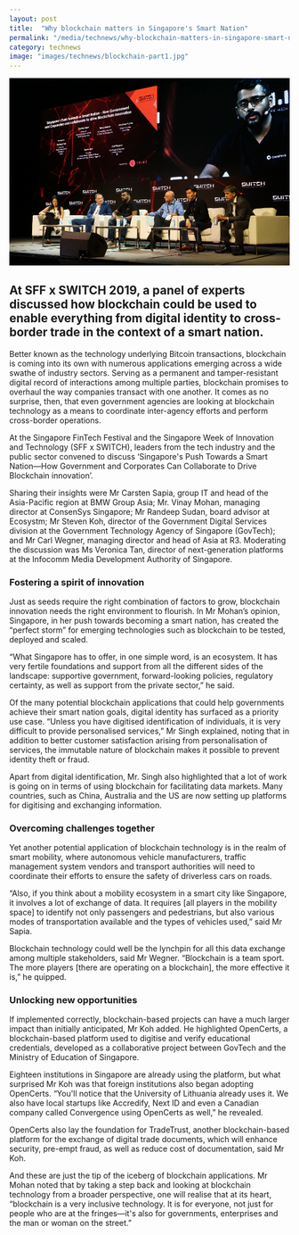 ```yaml
---
layout: post
title:  "Why blockchain matters in Singapore's Smart Nation"
permalink: "/media/technews/why-blockchain-matters-in-singapore-smart-nation"
category: technews
image: "images/technews/blockchain-part1.jpg"
---
```


![Why blockchain matters in Singapore's Smart Nation](/images/technews/blockchain-part1.jpg)

At SFF x SWITCH 2019, a panel of experts discussed how blockchain could be used to enable everything from digital identity to cross-border trade in the context of a smart nation.
---

Better known as the technology underlying Bitcoin transactions, blockchain is coming into its own with numerous applications emerging across a wide swathe of industry sectors. Serving as a permanent and tamper-resistant digital record of interactions among multiple parties, blockchain promises to overhaul the way companies transact with one another. It comes as no surprise, then, that even government agencies are looking at blockchain technology as a means to coordinate inter-agency efforts and perform cross-border operations.

At the Singapore FinTech Festival and the Singapore Week of Innovation and Technology (SFF x SWITCH), leaders from the tech industry and the public sector convened to discuss ‘Singapore's Push Towards a Smart Nation—How Government and Corporates Can Collaborate to Drive Blockchain innovation’. 

Sharing their insights were Mr Carsten Sapia, group IT and head of the Asia-Pacific region at BMW Group Asia; Mr. Vinay Mohan, managing director at ConsenSys Singapore; Mr Randeep Sudan, board advisor at Ecosystm; Mr Steven Koh, director of the Government Digital Services division at the Government Technology Agency of Singapore (GovTech); and Mr Carl Wegner, managing director and head of Asia at R3. Moderating the discussion was Ms Veronica Tan, director of next-generation platforms at the Infocomm Media Development Authority of Singapore.

### **Fostering a spirit of innovation**

Just as seeds require the right combination of factors to grow, blockchain innovation needs the right environment to flourish. In Mr Mohan’s opinion, Singapore, in her push towards becoming a smart nation, has created the “perfect storm” for emerging technologies such as blockchain to be tested, deployed and scaled.

“What Singapore has to offer, in one simple word, is an ecosystem. It has very fertile foundations and support from all the different sides of the landscape: supportive government, forward-looking policies, regulatory certainty, as well as support from the private sector,” he said.

Of the many potential blockchain applications that could help governments achieve their smart nation goals, digital identity has surfaced as a priority use case. “Unless you have digitised identification of individuals, it is very difficult to provide personalised services,” Mr Singh explained, noting that in addition to better customer satisfaction arising from personalisation of services, the immutable nature of blockchain makes it possible to prevent identity theft or fraud.

Apart from digital identification, Mr. Singh also highlighted that a lot of work is going on in terms of using blockchain for facilitating data markets. Many countries, such as China, Australia and the US are now setting up platforms for digitising and exchanging information. 

### **Overcoming challenges together**

Yet another potential application of blockchain technology is in the realm of smart mobility, where autonomous vehicle manufacturers, traffic management system vendors and transport authorities will need to coordinate their efforts to ensure the safety of driverless cars on roads. 

“Also, if you think about a mobility ecosystem in a smart city like Singapore, it involves a lot of exchange of data. It requires [all players in the mobility space] to identify not only passengers and pedestrians, but also various modes of transportation available and the types of vehicles used,” said Mr Sapia.

Blockchain technology could well be the lynchpin for all this data exchange among multiple stakeholders, said Mr Wegner. “Blockchain is a team sport. The more players [there are operating on a blockchain], the more effective it is,” he quipped.

### **Unlocking new opportunities**

If implemented correctly, blockchain-based projects can have a much larger impact than initially anticipated, Mr Koh added. He highlighted OpenCerts, a blockchain-based platform used to digitise and verify educational credentials, developed as a collaborative project between GovTech and the Ministry of Education of Singapore.

Eighteen institutions in Singapore are already using the platform, but what surprised Mr Koh was that foreign institutions also began adopting OpenCerts. “You'll notice that the University of Lithuania already uses it. We also have local startups like Accredify, Next ID and even a Canadian company called Convergence using OpenCerts as well,” he revealed.

OpenCerts also lay the foundation for TradeTrust, another blockchain-based platform for the exchange of digital trade documents, which will enhance security, pre-empt fraud, as well as reduce cost of documentation, said Mr Koh. 

And these are just the tip of the iceberg of blockchain applications. Mr Mohan noted that by taking a step back and looking at blockchain technology from a broader perspective, one will realise that at its heart, “blockchain is a very inclusive technology. It is for everyone, not just for people who are at the fringes—it's also for governments, enterprises and the man or woman on the street.”
